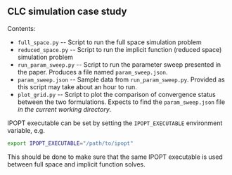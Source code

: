 ## CLC simulation case study
Contents:
- `full_space.py` -- Script to run the full space simulation problem
- `reduced_space.py` -- Script to run the implicit function (reduced space) simulation problem
- `run_param_sweep.py` -- Script to run the parameter sweep presented in the paper. Produces a file named `param_sweep.json`.
- `param_sweep.json` -- Sample data from `run_param_sweep.py`. Provided as this script may take about an hour to run.
- `plot_grid.py` -- Script to plot the comparison of convergence status between the two formulations. Expects to find the `param_sweep.json` file _in the current working directory_.

IPOPT executable can be set by setting the `IPOPT_EXECUTABLE` environment variable, e.g.
```sh
export IPOPT_EXECUTABLE="/path/to/ipopt"
```
This should be done to make sure that the same IPOPT executable is used between
full space and implicit function solves.
